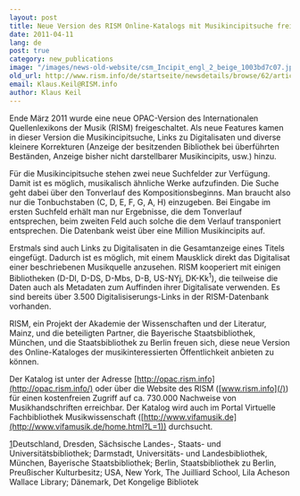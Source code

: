 ```yaml
---
layout: post
title: Neue Version des RISM Online-Katalogs mit Musikincipitsuche freigeschaltet
date: 2011-04-11
lang: de
post: true
category: new_publications
image: "/images/news-old-website/csm_Incipit_engl_2_beige_1003bd7c07.jpg"
old_url: http://www.rism.info/de/startseite/newsdetails/browse/62/article/64/new-version-of-risms-online-catalog-with-incipit-search-released.html
email: Klaus.Keil@RISM.info
author: Klaus Keil
---
```


Ende März 2011 wurde eine neue OPAC-Version des Internationalen Quellenlexikons der Musik (RISM) freigeschaltet. Als neue Features kamen in dieser Version die Musikincipitsuche, Links zu Digitalisaten und diverse kleinere Korrekturen (Anzeige der besitzenden Bibliothek bei überführten Beständen, Anzeige bisher nicht darstellbarer Musikincipits, usw.) hinzu.

Für die Musikincipitsuche stehen zwei neue Suchfelder zur Verfügung. Damit ist es möglich, musikalisch ähnliche Werke aufzufinden. Die Suche geht dabei über den Tonverlauf des Kompositionsbeginns. Man braucht also nur die Tonbuchstaben (C, D, E, F, G, A, H) einzugeben. Bei Eingabe im ersten Suchfeld erhält man nur Ergebnisse, die dem Tonverlauf entsprechen, beim zweiten Feld auch solche die dem Verlauf transponiert entsprechen. Die Datenbank weist über eine Million Musikincipits auf.

Erstmals sind auch Links zu Digitalisaten in die Gesamtanzeige eines Titels eingefügt. Dadurch ist es möglich, mit einem Mausklick direkt das Digitalisat einer beschriebenen Musikquelle anzusehen. RISM kooperiert mit einigen Bibliotheken (D-Dl, D-DS, D-Mbs, D-B, US-NYj, DK-Kk<sup>1</sup>), die teilweise die Daten auch als Metadaten zum Auffinden ihrer Digitalisate verwenden. Es sind bereits über 3.500 Digitalisiserungs-Links in der RISM-Datenbank vorhanden.

RISM, ein Projekt der Akademie der Wissenschaften und der Literatur, Mainz, und die beteiligten Partner, die Bayerische Staatsbibliothek, München, und die Staatsbibliothek zu Berlin freuen sich, diese neue Version des Online-Kataloges der musikinteressierten Öffentlichkeit anbieten zu können.

Der Katalog ist unter der Adresse [http://opac.rism.info](http://opac.rism.info/) oder über die Website des RISM ([www.rism.info](/)) für einen kostenfreien Zugriff auf ca. 730.000 Nachweise von Musikhandschriften erreichbar. Der Katalog wird auch im Portal Virtuelle Fachbibliothek Musikwissenschaft ([http://www.vifamusik.de](http://www.vifamusik.de/home.html?L=1)) durchsucht.

[1](#sdfootnote1anc)Deutschland, Dresden, Sächsische Landes-, Staats- und Universitätsbibliothek; Darmstadt, Universitäts- und Landesbibliothek, München, Bayerische Staatsbibliothek; Berlin, Staatsbibliothek zu Berlin, Preußischer Kulturbesitz; USA, New York, The Juilliard School, Lila Acheson Wallace Library; Dänemark, Det Kongelige Bibliotek